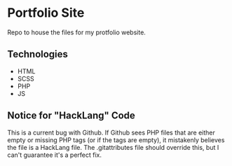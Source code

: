 # Portfolio Site
Repo to house the files for my protfolio website.

## Technologies
- HTML
- SCSS
- PHP
- JS

## Notice for "HackLang" Code
This is a current bug with Github. If Github sees PHP files that are either empty or missing PHP tags (or if the tags are empty), it mistakenly believes the file is a HackLang file. The .gitattributes file should override this, but I can't guarantee it's a perfect fix.